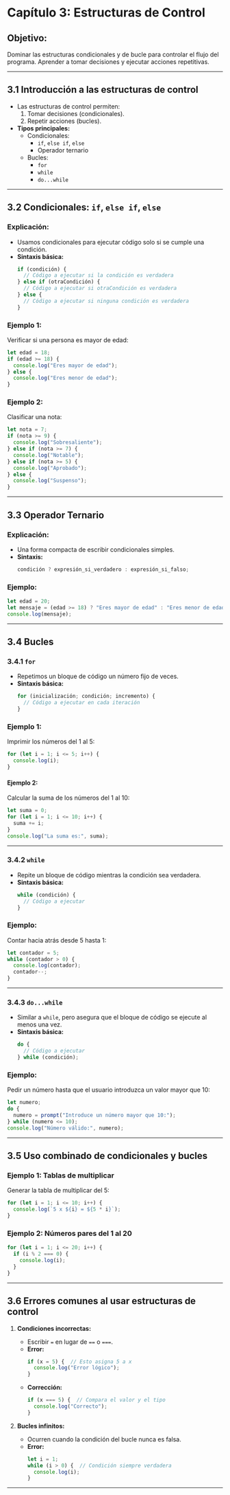 # **Capítulo 3: Estructuras de Control**

## **Objetivo:**
Dominar las estructuras condicionales y de bucle para controlar el flujo del programa. Aprender a tomar decisiones y ejecutar acciones repetitivas.

---

## **3.1 Introducción a las estructuras de control**
- Las estructuras de control permiten:
  1. Tomar decisiones (condicionales).
  2. Repetir acciones (bucles).
- **Tipos principales:**
  - Condicionales:
    - `if`, `else if`, `else`
    - Operador ternario
  - Bucles:
    - `for`
    - `while`
    - `do...while`

---

## **3.2 Condicionales: `if`, `else if`, `else`**

### **Explicación:**
- Usamos condicionales para ejecutar código solo si se cumple una condición.
- **Sintaxis básica:**
  ```javascript
  if (condición) {
    // Código a ejecutar si la condición es verdadera
  } else if (otraCondición) {
    // Código a ejecutar si otraCondición es verdadera
  } else {
    // Código a ejecutar si ninguna condición es verdadera
  }
  ```

### **Ejemplo 1:**
Verificar si una persona es mayor de edad:
```javascript
let edad = 18;
if (edad >= 18) {
  console.log("Eres mayor de edad");
} else {
  console.log("Eres menor de edad");
}
```

### **Ejemplo 2:**
Clasificar una nota:
```javascript
let nota = 7;
if (nota >= 9) {
  console.log("Sobresaliente");
} else if (nota >= 7) {
  console.log("Notable");
} else if (nota >= 5) {
  console.log("Aprobado");
} else {
  console.log("Suspenso");
}
```

---

## **3.3 Operador Ternario**

### **Explicación:**
- Una forma compacta de escribir condicionales simples.
- **Sintaxis:**
  ```javascript
  condición ? expresión_si_verdadero : expresión_si_falso;
  ```

### **Ejemplo:**
```javascript
let edad = 20;
let mensaje = (edad >= 18) ? "Eres mayor de edad" : "Eres menor de edad";
console.log(mensaje);
```

---

## **3.4 Bucles**

### **3.4.1 `for`**

- Repetimos un bloque de código un número fijo de veces.
- **Sintaxis básica:**
  ```javascript
  for (inicialización; condición; incremento) {
    // Código a ejecutar en cada iteración
  }
  ```

### **Ejemplo 1:**
Imprimir los números del 1 al 5:
```javascript
for (let i = 1; i <= 5; i++) {
  console.log(i);
}
```

#### **Ejemplo 2:**
Calcular la suma de los números del 1 al 10:
```javascript
let suma = 0;
for (let i = 1; i <= 10; i++) {
  suma += i;
}
console.log("La suma es:", suma);
```

---

### **3.4.2 `while`**

- Repite un bloque de código mientras la condición sea verdadera.
- **Sintaxis básica:**
  ```javascript
  while (condición) {
    // Código a ejecutar
  }
  ```

### **Ejemplo:**
Contar hacia atrás desde 5 hasta 1:
```javascript
let contador = 5;
while (contador > 0) {
  console.log(contador);
  contador--;
}
```

---

### **3.4.3 `do...while`**

- Similar a `while`, pero asegura que el bloque de código se ejecute al menos una vez.
- **Sintaxis básica:**
  ```javascript
  do {
    // Código a ejecutar
  } while (condición);
  ```

### **Ejemplo:**
Pedir un número hasta que el usuario introduzca un valor mayor que 10:
```javascript
let numero;
do {
  numero = prompt("Introduce un número mayor que 10:");
} while (numero <= 10);
console.log("Número válido:", numero);
```

---

## **3.5 Uso combinado de condicionales y bucles**

### **Ejemplo 1: Tablas de multiplicar**
Generar la tabla de multiplicar del 5:
```javascript
for (let i = 1; i <= 10; i++) {
  console.log(`5 x ${i} = ${5 * i}`);
}
```

### **Ejemplo 2: Números pares del 1 al 20**
```javascript
for (let i = 1; i <= 20; i++) {
  if (i % 2 === 0) {
    console.log(i);
  }
}
```

---

## **3.6 Errores comunes al usar estructuras de control**

1. **Condiciones incorrectas:**
   - Escribir `=` en lugar de `==` o `===`.
   - **Error:**
     ```javascript
     if (x = 5) {  // Esto asigna 5 a x
       console.log("Error lógico");
     }
     ```
   - **Corrección:**
     ```javascript
     if (x === 5) {  // Compara el valor y el tipo
       console.log("Correcto");
     }
     ```

2. **Bucles infinitos:**
   - Ocurren cuando la condición del bucle nunca es falsa.
   - **Error:**
     ```javascript
     let i = 1;
     while (i > 0) {  // Condición siempre verdadera
       console.log(i);
     }
     ```

---



